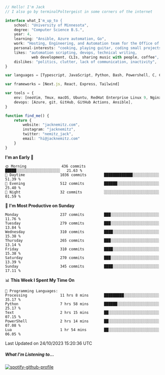 ```typescript
// Hello! I'm Jack
// I also go by terminalPoltergeist in some corners of the internet

interface what_I'm_up_to {
    school: "University of Minnesota",
    degree: "Computer Science B.S.",
    year: 4,
    learning: "Ansible, Azure automation, Go",
    work: "Hosting, Engineering, and Automation team for the Office of Information Technology at UMN",
    personal-interests: "cooking, playing guitar, coding small projects",
    likes: "automation scripting, devops, technical writing,
            web development, CLIs, sharing music with people, coffee",
    dislikes: "politics, clutter, lack of communication, inactivity",
}

var languages = [Typescript, JavaScript, Python, Bash, Powershell, C, C++, HTML, CSS]

var frameworks = [Next.js, React, Express, Tailwind]

var tools = {
    env: [neoVim, Tmux, macOS, Ubuntu, RedHat Enterprise Linux 9, Nginx, DigitalOcean, Cloudflare],
    devops: [Azure, git, GitHub, GitHub Actions, Ansible],
}

function find_me() {
    return {
        website: "jacknemitz.com",
        instagram: "jacknemitz",
        twitter: "nemitz_jack",
        email: "hi@jacknemitz.com"
    }
}
```

<!--START_SECTION:waka-->
**I'm an Early 🐤** 

```text
🌞 Morning                436 commits         █████░░░░░░░░░░░░░░░░░░░░   21.63 % 
🌆 Daytime                1036 commits        █████████████░░░░░░░░░░░░   51.39 % 
🌃 Evening                512 commits         ██████░░░░░░░░░░░░░░░░░░░   25.40 % 
🌙 Night                  32 commits          ░░░░░░░░░░░░░░░░░░░░░░░░░   01.59 % 
```
📅 **I'm Most Productive on Sunday** 

```text
Monday                   237 commits         ███░░░░░░░░░░░░░░░░░░░░░░   11.76 % 
Tuesday                  279 commits         ███░░░░░░░░░░░░░░░░░░░░░░   13.84 % 
Wednesday                310 commits         ████░░░░░░░░░░░░░░░░░░░░░   15.38 % 
Thursday                 265 commits         ███░░░░░░░░░░░░░░░░░░░░░░   13.14 % 
Friday                   310 commits         ████░░░░░░░░░░░░░░░░░░░░░   15.38 % 
Saturday                 270 commits         ███░░░░░░░░░░░░░░░░░░░░░░   13.39 % 
Sunday                   345 commits         ████░░░░░░░░░░░░░░░░░░░░░   17.11 % 
```


📊 **This Week I Spent My Time On** 

```text
💬 Programming Languages: 
Processing               11 hrs 8 mins       █████████░░░░░░░░░░░░░░░░   35.17 % 
Python                   7 hrs 58 mins       ██████░░░░░░░░░░░░░░░░░░░   25.17 % 
Text                     2 hrs 15 mins       ██░░░░░░░░░░░░░░░░░░░░░░░   07.15 % 
PowerShell               2 hrs 14 mins       ██░░░░░░░░░░░░░░░░░░░░░░░   07.08 % 
Lua                      1 hr 54 mins        ██░░░░░░░░░░░░░░░░░░░░░░░   06.05 % 
```


 Last Updated on 24/10/2023 15:20:36 UTC
<!--END_SECTION:waka-->

##### What I'm Listening to...

[![spotify-github-profile](https://spotify-github-profile.vercel.app/api/view?uid=jack.nemitz&cover_image=true&show_offline=true&bar_color=53b14f&bar_color_cover=false&background_color=121212FF)](https://spotify-github-profile.vercel.app/api/view?uid=jack.nemitz&redirect=true)

